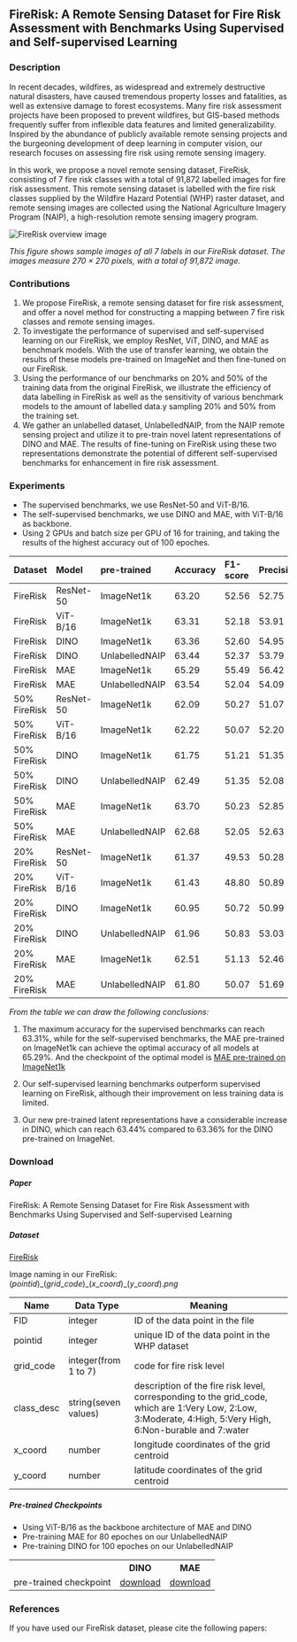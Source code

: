 ## FireRisk: A Remote Sensing Dataset for Fire Risk Assessment with Benchmarks Using Supervised and Self-supervised Learning

### Description

In recent decades, wildfires, as widespread and extremely destructive natural disasters, have caused tremendous property losses and fatalities, as well as extensive damage to forest ecosystems. Many fire risk assessment projects have been proposed to prevent wildfires, but GIS-based methods frequently suffer from inflexible data features and limited generalizability. Inspired by the abundance of publicly available remote sensing projects and the burgeoning development of deep learning in computer vision, our research focuses on assessing fire risk using remote sensing imagery.

In this work, we propose a novel remote sensing dataset, FireRisk, consisting of 7 fire risk classes with a total of 91,872 labelled images for fire risk assessment. This remote sensing dataset is labelled with the fire risk classes supplied by the Wildfire Hazard Potential (WHP) raster dataset, and remote sensing images are collected using the National Agriculture Imagery Program (NAIP), a high-resolution remote sensing imagery program.

![FireRisk overview image](https://github.com/CharmonyShen/FireRisk/blob/main/images/FireRisk_overview.png?raw=true)

*This figure shows sample images of all 7 labels in our FireRisk dataset. The images measure 270 × 270 pixels, with a total of 91,872 image.*

### Contributions

1. We propose FireRisk, a remote sensing dataset for fire risk assessment, and offer a novel method for constructing a mapping between 7 fire risk classes and remote sensing images.
2. To investigate the performance of supervised and self-supervised learning on our FireRisk, we employ ResNet, ViT, DINO, and MAE as benchmark models. With the use of transfer learning, we obtain the results of these models pre-trained on ImageNet and then fine-tuned on our FireRisk.
3. Using the performance of our benchmarks on 20\% and 50\% of the training data from the original FireRisk, we illustrate the efficiency of data labelling in FireRisk as well as the sensitivity of various benchmark models to the amount of labelled data.y sampling 20% and 50% from the training set.
4. We gather an unlabelled dataset, UnlabelledNAIP, from the NAIP remote sensing project and utilize it to pre-train novel latent representations of DINO and MAE. The results of fine-tuning on FireRisk using these two representations demonstrate the potential of different self-supervised benchmarks for enhancement in fire risk assessment.

### Experiments

* The supervised benchmarks, we use ResNet-50 and ViT-B/16.
* The self-supervised benchmarks, we use DINO and MAE, with ViT-B/16 as backbone.
* Using 2 GPUs and batch size per GPU of 16 for training, and taking the results of the highest accuracy out of 100 epoches.

|Dataset|Model|pre-trained|Accuracy|F1-score|Precision|Recall|
|:----|:----|:----|:----|:----|:----|:----|
|FireRisk |ResNet-50 |ImageNet1k |63.20|52.56|52.75|53.41|
|FireRisk |ViT-B/16|ImageNet1k |63.31|52.18|53.91|51.15|
|FireRisk |DINO|ImageNet1k |63.36|52.60|54.95|51.27|
|FireRisk |DINO|UnlabelledNAIP|63.44|52.37|53.79|51.75|
|FireRisk |MAE|ImageNet1k |65.29|55.49|56.42|55.36|
|FireRisk |MAE|UnlabelledNAIP| 63.54|52.04|54.09|51.78|
|50% FireRisk |ResNet-50 |ImageNet1k |62.09|50.27|51.07|50.41|
|50% FireRisk |ViT-B/16|ImageNet1k |62.22|50.07|52.20|50.15|
|50% FireRisk |DINO|ImageNet1k |61.75|51.21|51.35|51.63|
|50% FireRisk |DINO|UnlabelledNAIP|62.49|51.35|52.08|51.48|
|50% FireRisk |MAE|ImageNet1k |63.70|50.23|52.85|51.94|
|50% FireRisk |MAE|UnlabelledNAIP|62.68|52.05|52.63|51.59|
|20% FireRisk |ResNet-50 |ImageNet1k |61.37|49.53|50.28|50.12|
|20% FireRisk |ViT-B/16|ImageNet1k |61.43|48.80|50.89|48.53|
|20% FireRisk |DINO|ImageNet1k |60.95|50.72|50.99|51.28|
|20% FireRisk |DINO|UnlabelledNAIP|61.96|50.83|53.03|50.62|
|20% FireRisk |MAE|ImageNet1k |62.51|51.13|52.46|50.87|
|20% FireRisk |MAE|UnlabelledNAIP|61.80|50.07|51.69|49.11|

*From the table we can draw the following conclusions:*

1. The maximum accuracy for the supervised benchmarks can reach 63.31%, while for the self-supervised benchmarks, the MAE pre-trained on ImageNet1k can achieve the optimal accuracy of all models at 65.29%.
And the checkpoint of the optimal model is
[MAE pre-trained on ImageNet1k](https://drive.google.com/file/d/1JEmEcGD-qTRXs_pGpR4FdiXGshpAsSo9/view?usp=sharing)

2. Our self-supervised learning benchmarks outperform supervised learning on FireRisk, although their improvement on less training data is limited.
3. Our new pre-trained latent representations have a considerable increase in DINO, which can reach 63.44% compared to 63.36% for the DINO pre-trained on ImageNet.

### Download

##### Paper

FireRisk: A Remote Sensing Dataset for Fire Risk Assessment with Benchmarks Using Supervised and Self-supervised Learning

##### Dataset

[FireRisk](https://drive.google.com/file/d/1J5GrJJPLWkpuptfY_kgqkiDtcSNP88OP/view?usp=share_link)

Image naming in our FireRisk:
$(pointid)\_(grid\_code)\_(x\_coord)\_(y\_coord).png$

| Name       | Data Type            | Meaning                                                                                                                                                     |
|------------|----------------------|-------------------------------------------------------------------------------------------------------------------------------------------------------------|
| FID        | integer              | ID of the data point in the file                                                                                                                            |
| pointid    | integer              | unique ID of the data point in the WHP dataset                                                                                                              |
| grid_code  | integer(from 1 to 7) | code for fire risk level                                                                                                                                    |
| class_desc | string(seven values) | description of the fire risk level, corresponding to the grid_code, which are 1:Very Low, 2:Low, 3:Moderate, 4:High, 5:Very High, 6:Non-burable and 7:water |
| x_coord    | number               | longitude coordinates of the grid centroid                                                                                                                  |
| y_coord    | number               | latitude coordinates of the grid centroid                                                                                                                   |


##### Pre-trained Checkpoints

* Using ViT-B/16 as the backbone architecture of MAE and DINO 
* Pre-training MAE for 80 epoches on our UnlabelledNAIP
* Pre-training DINO for 100 epoches on our UnlabelledNAIP

<table><tbody>
<!-- START TABLE -->
<!-- TABLE HEADER -->
<th valign="bottom"></th>
<th valign="bottom">DINO</th>
<th valign="bottom">MAE</th>
<!-- TABLE BODY -->
<tr><td align="left">pre-trained checkpoint</td>
<td align="center"><a href="https://drive.google.com/file/d/1iuaBpPZ3p_6dNplO60rzkJVkz2xfcmcH/view?usp=sharing">download</a></td>
<td align="center"><a href="https://drive.google.com/file/d/1p73kNHSya9mnCXsp_DP8ZVU7JcfB9Kpi/view?usp=sharing">download</a></td>
</tr>
</tbody></table>

### References

If you have used our FireRisk dataset, please cite the following papers: 

<!-- ### Acknowledgements

This research was undertaken using the LIEF HPC-GPGPU Facility hosted at the University of Melbourne. This Facility was established with the assistance of LIEF Grant LE170100200. -->